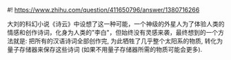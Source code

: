 #! https://www.zhihu.com/question/411650796/answer/1380716266

[comment]: <> (Answer URL: https://www.zhihu.com/question/411650796/answer/1380716266)
[comment]: <> (Question Title: 会不会有一天那些诗词，优美的句子将会都被创造完？)
[comment]: <> (Author Name: 采石工)
[comment]: <> (Create Time: 2020-08-03 13:17:15)

大刘的科幻小说《诗云》中设想了这一种可能，一个神级的外星人为了体验人类的情感和创作诗词，化身为人类的"李白"，但始终没有灵感来袭，最终想到的一个方法就是: 把所有的汉语诗词全部创作完, 为此牺牲了几乎整个太阳系的物质, 转化为量子存储器来保存这些诗词 (如果不用量子存储器所需的物质可能会更多).

